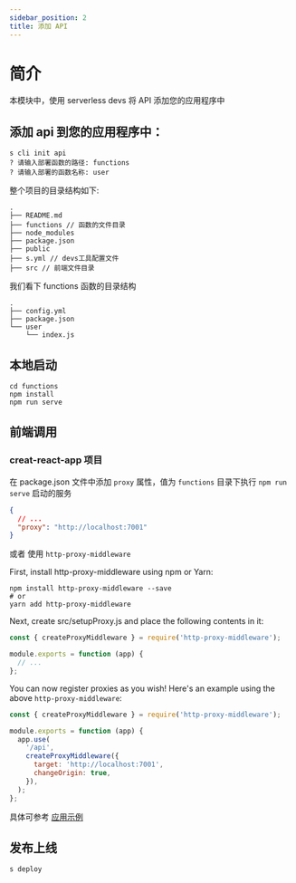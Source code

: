 ```yaml
---
sidebar_position: 2
title: 添加 API
---
```


# 简介

本模块中，使用 serverless devs 将 API 添加您的应用程序中

## 添加 api 到您的应用程序中：

```
s cli init api
? 请输入部署函数的路径: functions
? 请输入部署的函数名称: user
```

整个项目的目录结构如下:

```
.
├── README.md
├── functions // 函数的文件目录
├── node_modules
├── package.json
├── public
├── s.yml // devs工具配置文件
├── src // 前端文件目录
```

我们看下 functions 函数的目录结构

```
.
├── config.yml
├── package.json
└── user
    └── index.js
```

## 本地启动

```
cd functions
npm install
npm run serve
```

## 前端调用

### creat-react-app 项目

在 package.json 文件中添加 `proxy` 属性，值为 `functions` 目录下执行 `npm run serve` 启动的服务

```json
{
  // ...
  "proxy": "http://localhost:7001"
}
```

或者 使用 `http-proxy-middleware`

First, install http-proxy-middleware using npm or Yarn:

```
npm install http-proxy-middleware --save
# or
yarn add http-proxy-middleware
```

Next, create src/setupProxy.js and place the following contents in it:

```js
const { createProxyMiddleware } = require('http-proxy-middleware');

module.exports = function (app) {
  // ...
};
```

You can now register proxies as you wish! Here's an example using the above `http-proxy-middleware`:

```js
const { createProxyMiddleware } = require('http-proxy-middleware');

module.exports = function (app) {
  app.use(
    '/api',
    createProxyMiddleware({
      target: 'http://localhost:7001',
      changeOrigin: true,
    }),
  );
};
```

具体可参考 [应用示例](https://github.com/devsapp/jamstack-example/tree/master/jamstack-react)

## 发布上线

```
s deploy
```
